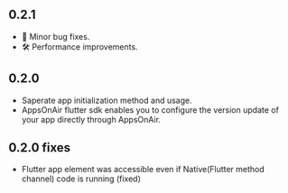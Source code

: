 ## 0.2.1
- 🐞 Minor bug fixes.
- 🛠️ Performance improvements. 

## 0.2.0
- Saperate app initialization method and usage.
- AppsOnAir flutter sdk enables you to configure the version update of your app directly through AppsOnAir.

## 0.2.0 fixes
- Flutter app element was accessible even if Native(Flutter method channel) code is running (fixed)


